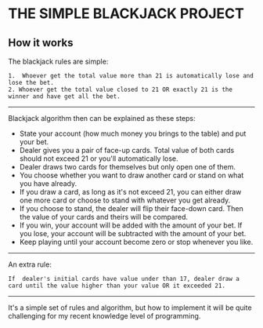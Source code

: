 # THE SIMPLE BLACKJACK PROJECT
## How it works

The blackjack rules are simple:

    1.  Whoever get the total value more than 21 is automatically lose and lose the bet.
    2. Whoever get the total value closed to 21 OR exactly 21 is the winner and have get all the bet.

---
Blackjack algorithm then can be explained as these steps:

* State your account (how much money you brings to the table) and put your bet.
* Dealer gives you a pair of face-up cards. Total value of both cards should not exceed 21 or you'll automatically lose.
* Dealer draws two cards for themselves but only open one of them.
* You choose whether you want to draw another card or stand on what you have already.
* If you draw a card, as long as it's not exceed 21, you can either draw one more card or choose to stand with whatever you get already.
* If you choose to stand, the dealer will flip their face-down card. Then the value of your cards and theirs will be compared. 
* If you win, your account will be added with the amount of your bet. If you lose, your account will be subtracted with the amount of your bet.
* Keep playing until your account become zero or stop whenever you like.

--- 
An extra rule:

    If  dealer's initial cards have value under than 17, dealer draw a card until the value higher than your value OR it exceeded 21.

---
It's a simple set of rules and algorithm, but how to implement it will be quite challenging for my recent knowledge level of programming. 
    
